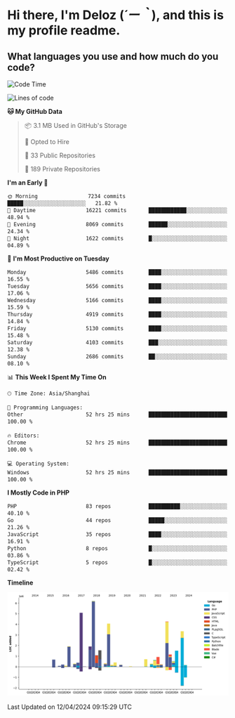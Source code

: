 # **Hi there, I'm Deloz (*´ー｀*), and this is my profile readme.**

## **What languages you use and how much do you code?**

<!--START_SECTION:waka-->
![Code Time](http://img.shields.io/badge/Code%20Time-3%2C743%20hrs%203%20mins-blue)

![Lines of code](https://img.shields.io/badge/From%20Hello%20World%20I%27ve%20Written-38.1%20million%20lines%20of%20code-blue)

**🐱 My GitHub Data** 

> 📦 3.1 MB Used in GitHub's Storage 
 > 
> 💼 Opted to Hire
 > 
> 📜 33 Public Repositories 
 > 
> 🔑 189 Private Repositories 
 > 
**I'm an Early 🐤** 

```text
🌞 Morning                7234 commits        █████░░░░░░░░░░░░░░░░░░░░   21.82 % 
🌆 Daytime                16221 commits       ████████████░░░░░░░░░░░░░   48.94 % 
🌃 Evening                8069 commits        ██████░░░░░░░░░░░░░░░░░░░   24.34 % 
🌙 Night                  1622 commits        █░░░░░░░░░░░░░░░░░░░░░░░░   04.89 % 
```
📅 **I'm Most Productive on Tuesday** 

```text
Monday                   5486 commits        ████░░░░░░░░░░░░░░░░░░░░░   16.55 % 
Tuesday                  5656 commits        ████░░░░░░░░░░░░░░░░░░░░░   17.06 % 
Wednesday                5166 commits        ████░░░░░░░░░░░░░░░░░░░░░   15.59 % 
Thursday                 4919 commits        ████░░░░░░░░░░░░░░░░░░░░░   14.84 % 
Friday                   5130 commits        ████░░░░░░░░░░░░░░░░░░░░░   15.48 % 
Saturday                 4103 commits        ███░░░░░░░░░░░░░░░░░░░░░░   12.38 % 
Sunday                   2686 commits        ██░░░░░░░░░░░░░░░░░░░░░░░   08.10 % 
```


📊 **This Week I Spent My Time On** 

```text
🕑︎ Time Zone: Asia/Shanghai

💬 Programming Languages: 
Other                    52 hrs 25 mins      █████████████████████████   100.00 % 

🔥 Editors: 
Chrome                   52 hrs 25 mins      █████████████████████████   100.00 % 

💻 Operating System: 
Windows                  52 hrs 25 mins      █████████████████████████   100.00 % 
```

**I Mostly Code in PHP** 

```text
PHP                      83 repos            ██████████░░░░░░░░░░░░░░░   40.10 % 
Go                       44 repos            █████░░░░░░░░░░░░░░░░░░░░   21.26 % 
JavaScript               35 repos            ████░░░░░░░░░░░░░░░░░░░░░   16.91 % 
Python                   8 repos             █░░░░░░░░░░░░░░░░░░░░░░░░   03.86 % 
TypeScript               5 repos             █░░░░░░░░░░░░░░░░░░░░░░░░   02.42 % 
```



**Timeline**

![Lines of Code chart](https://raw.githubusercontent.com/deloz/deloz/main/assets/bar_graph.png)


 Last Updated on 12/04/2024 09:15:29 UTC
<!--END_SECTION:waka-->
